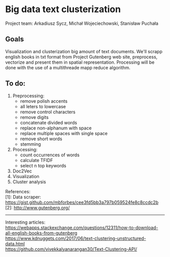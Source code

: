 # Big data text clusterization
Project team: Arkadiusz Sycz, Michał Wojeciechowski, Stanisław Puchała

## Goals

Visualization and clusterization big amount of text documents. We'll scrapp english books in txt format from Project Gutenberg web site, preprocess, vectorize and present them in spatial representation. Processing will be done with the use of a multithreade mapp reduce algorithm.

## To do:
1. Preprocessing:
    - remove polish accents 
    - all leters to lowercase
    - remove control characters
    - remove digits 
    - concatenate divided words
    - replace non-alphanum with space  
    - replace multiple spaces with single space 
    - remove short words
    - stemming 
2. Processing: 
    - count occurrences of words 
    - calculate TFIDF
    - select n top keywords
3. Doc2Vec
4. Visualization 
5. Cluster analysis

References:  
    [1]: Data scraper: https://gist.github.com/mbforbes/cee3fd5bb3a797b059524fe8c8ccdc2b
    [2]: http://www.gutenberg.org/

---
Interesting articles:  
    https://webapps.stackexchange.com/questions/12311/how-to-download-all-english-books-from-gutenberg
    https://www.kdnuggets.com/2017/06/text-clustering-unstructured-data.html  
    https://github.com/vivekkalyanarangan30/Text-Clustering-API/  
